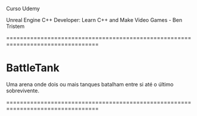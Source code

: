Curso Udemy

Unreal Engine C++ Developer: Learn C++ and Make Video Games - Ben Tristem

=================================================================================
# BattleTank
Uma arena onde dois ou mais tanques batalham entre si até o último sobrevivente.

=================================================================================